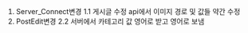 1. Server_Connect변경
     1.1 게시글 수정 api에서 이미지 경로 및 값들 약간 수정
2. PostEdit변경
     2.2 서버에서 카테고리 값 영어로 받고 영어로 보냄 
